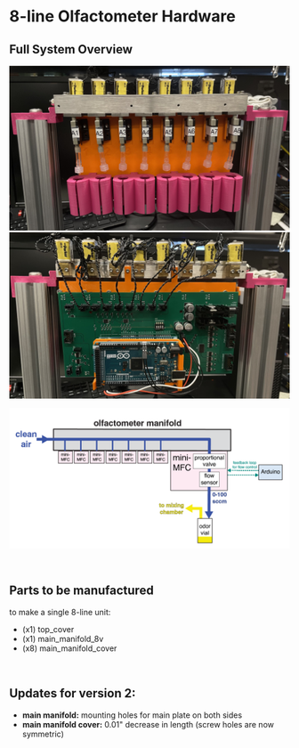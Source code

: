 # 8-line Olfactometer Hardware

<!--
## Image test

![8-line olfactometer unit.png](images/8-line%20olfactometer%20unit.png)

-->

## Full System Overview

![olfa_front.jpg](images/olfa_front.jpg)
![olfa_back.jpg](images/olfa_back.jpg)

<!--
<p align="center"><img src="images/olfa_front.jpg" width="40%"></p>
<br>

<p align="center"><img src="images/olfa_back.jpg" width="40%"></p>
<br>
-->

<!--
# shows blank images but works on index.md for some reason????

<p align="center">
  <img src="images/olfa_front.jpg" width="40%">
  <img src="images/olfa_back.jpg" width="40%">
</p>
<br>
-->

![8-line olfactometer unit.png](images/8-line%20olfactometer%20unit.png)
<!--<p align="center"><img src="images/8-line olfactometer unit.png" width="70%"></p>-->
<br>

<!--
# working, all vertical

<div class="grid" markdown>

  ![olfa_front](images/olfa_front.jpg)
  ![olfa_back](images/olfa_back.jpg)
  ![unit](images/8-line olfactometer unit.png)

</div>
-->

<!--
# just gives blank images
<p align="left">
  <img src="images/olfa_front.jpg" width="49%" align="left">
  <img src="images/olfa_back.jpg" width="49%" align="right">
</p>

<br>
<p align="center"><img src="images/8-line olfactometer unit.png" width="60%"></p>
<br>
-->


## Parts to be manufactured
to make a single 8-line unit:
- (x1) top_cover
- (x1) main_manifold_8v
- (x8) main_manifold_cover

<br>

## Updates for version 2:
- **main manifold:** mounting holes for main plate on both sides
- **main manifold cover:** 0.01" decrease in length (screw holes are now symmetric)